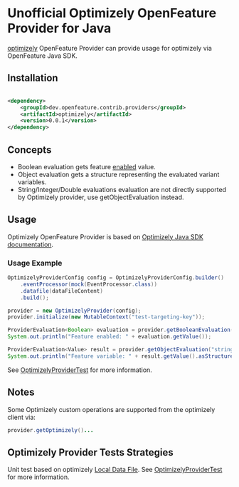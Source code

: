 # Unofficial Optimizely OpenFeature Provider for Java

[optimizely](https://www.optimizely.com/optimization-glossary/feature-flags/) OpenFeature Provider can provide usage for optimizely via OpenFeature Java SDK.

## Installation

<!-- x-release-please-start-version -->

```xml

<dependency>
    <groupId>dev.openfeature.contrib.providers</groupId>
    <artifactId>optimizely</artifactId>
    <version>0.0.1</version>
</dependency>
```

<!-- x-release-please-end-version -->

## Concepts

* Boolean evaluation gets feature  [enabled](https://docs.developers.optimizely.com/feature-experimentation/docs/create-feature-flags) value.
* Object evaluation gets a structure representing the evaluated variant variables.
* String/Integer/Double evaluations evaluation are not directly supported by Optimizely provider, use getObjectEvaluation instead.

## Usage
Optimizely OpenFeature Provider is based on [Optimizely Java SDK documentation](https://docs.developers.optimizely.com/feature-experimentation/docs/java-sdk).

### Usage Example

```java
OptimizelyProviderConfig config = OptimizelyProviderConfig.builder()
    .eventProcessor(mock(EventProcessor.class))
    .datafile(dataFileContent)
    .build();

provider = new OptimizelyProvider(config);
provider.initialize(new MutableContext("test-targeting-key"));

ProviderEvaluation<Boolean> evaluation = provider.getBooleanEvaluation("string-feature", false, ctx);
System.out.println("Feature enabled: " + evaluation.getValue());

ProviderEvaluation<Value> result = provider.getObjectEvaluation("string-feature", new Value(), ctx);
System.out.println("Feature variable: " + result.getValue().asStructure().getValue("string_variable_1").asString());
```

See [OptimizelyProviderTest](./src/test/java/dev/openfeature/contrib/providers/optimizely/OptimizelyProviderTest.java)
for more information.

## Notes
Some Optimizely custom operations are supported from the optimizely client via:

```java
provider.getOptimizely()...
```

## Optimizely Provider Tests Strategies

Unit test based on optimizely [Local Data File](https://docs.developers.optimizely.com/feature-experimentation/docs/initialize-sdk-java).
See [OptimizelyProviderTest](./src/test/java/dev/openfeature/contrib/providers/optimizely/OptimizelyProviderTest.java)
for more information.
